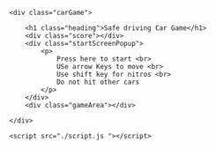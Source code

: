 <!DOCTYPE html>
<html lang="en">


<head>
    <meta charset="UTF-8">
    <meta name="viewport" content="width=device-width, initial-scale=1.0">
    <title>Document</title>
    <link rel="stylesheet" href="./style.css">
    <link rel="preconnect" href="https://fonts.gstatic.com">
    <link href="https://fonts.googleapis.com/css2?family=Nerko+One&display=swap" rel="stylesheet">
</head>

<body>
    
    <div class="carGame">

        <h1 class="heading">Safe driving Car Game</h1>
        <div class="score"></div>
        <div class="startScreenPopup">
            <p>
                Press here to start <br>
                USe arrow Keys to move <br>
                Use shift key for nitros <br>
                Do not hit other cars
            </p>
        </div>
        <div class="gameArea"></div>

    </div>

    <script src="./script.js "></script>


</body>

</html>

<!-- add google fonts -->